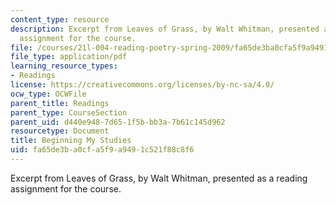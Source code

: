 ```yaml
---
content_type: resource
description: Excerpt from Leaves of Grass, by Walt Whitman, presented as a reading
  assignment for the course.
file: /courses/21l-004-reading-poetry-spring-2009/fa65de3ba0cfa5f9a9491c521f88c8f6_MIT21l_004s09_read03_whitman.pdf
file_type: application/pdf
learning_resource_types:
- Readings
license: https://creativecommons.org/licenses/by-nc-sa/4.0/
ocw_type: OCWFile
parent_title: Readings
parent_type: CourseSection
parent_uid: d440e948-7d65-1f5b-bb3a-7b61c145d962
resourcetype: Document
title: Beginning My Studies
uid: fa65de3b-a0cf-a5f9-a949-1c521f88c8f6
---
```

Excerpt from Leaves of Grass, by Walt Whitman, presented as a reading assignment for the course.